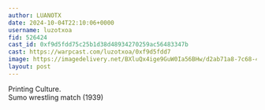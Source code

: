 ```yaml
---
author: LUANOTX
date: 2024-10-04T22:10:06+0000
username: luzotxoa
fid: 526424
cast_id: 0xf9d5fdd75c25b1d38d48934270259ac56483347b
cast: https://warpcast.com/luzotxoa/0xf9d5fdd7
image: https://imagedelivery.net/BXluQx4ige9GuW0Ia56BHw/d2ab71a8-7c68-422b-afd1-86069cf07a00/original
layout: post
---
```

Printing Culture.   
Sumo wrestling match (1939)  

<img src='https://imagedelivery.net/BXluQx4ige9GuW0Ia56BHw/d2ab71a8-7c68-422b-afd1-86069cf07a00/original' alt='' referrerpolicy='no-referrer'/>
